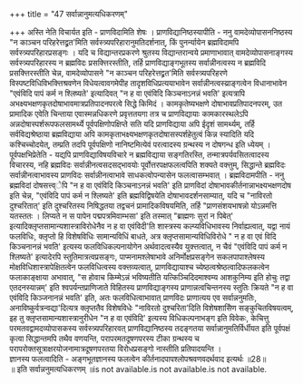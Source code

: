 +++
title = "47 सर्वान्नानुमत्यधिकरणम्"

+++
अस्ति नेति विचार्यत इति - प्राणविदामिति शेषः । प्राणविद्यानिष्ठस्यापीति - ननु वामदेव्योपासननिष्ठस्य "न काञ्चन परिहरेत्तद्व्रत'मिति सर्वस्त्र्यपरिहारानुमतिदर्शनात्, किं पुनर्न्यायेन ब्रह्मविदामपि सर्वस्त्र्यपरिहारप्रसङ्गः । यदि च विद्यान्तरप्रकरणे श्रुतस्य विद्यान्तरान्वये प्रमाणाभावात् वामदेव्योपासनाङ्गस्य सर्वस्त्र्यपरिहारस्य न ब्रह्मविदः प्रसक्त्तिरस्तीति, तर्हि प्राणविद्याङ्गभूतस्य सर्वान्नीनत्वस्य न ब्रह्मविदि प्रसक्त्तिरस्तीति चेन्न, वामदेव्योपासने "न काञ्चन परिहरेत्तद्व्रत'मिति सर्वस्त्र्यपरिहरणे विस्पष्टविधिविभक्त्तिश्रवणेन विधेयत्वावगमेपीह तादृशविधिप्रत्ययाभावेन सर्वान्नीनत्वस्य्राङ्गत्वेन विधानाभावेन "एवंविदि पापं कर्म न श्लिष्यते' इत्यादिवत् "न ह वा एवंविदि किञ्चनाऽनन्नं भवति' इत्यत्रापि अभक्ष्यभक्षणकृतदोषाभावमात्रप्रतिपादनपरत्वे सिद्धे किमिदं । कामकृतेष्यभक्षणे दोषाभावप्रतिपादनपरम्, उत प्रामादिक एवेति चिन्ताया एवास्मन्नधिकरणे प्रवृत्ततयगा तत्र च प्राणविद्यायाः कामकारस्थलेऽपि अन्नदोषास्पर्शरूपफलसामर्थ्ये पूर्वपक्षिणोपक्षिप्ते सति यदि प्राणविद्याया अपि ईदृशं सामर्थ्यम्, तर्हि सर्वविद्यश्रेष्ठाया ब्रह्मविद्याया अपि कामकृताभक्ष्यभक्षणकृतदोषासस्पर्शहेतुत्वं किन्न स्यादिति यदि कश्चिच्चोदयेत्, तम्प्रति तदपि पूर्वपक्षिणो नानिष्टमित्येवं परत्वादस्य ग्रन्थस्य न दोषगन्ध इति ध्येयम् । पूर्वपक्षभिप्रेतेति - यद्यपि प्राणविद्याविषयविचारे न ब्रह्मविद्याया सङ्गतिरस्ति, तन्मात्रपर्यवसितत्वादस्य विचारस्य, नहि ब्रह्मविदः सर्वान्नीनत्वसदसद्भावयोः पूर्वोत्तरपक्षफलत्वपिति शक्यते वक्त्तुम्, सिद्धान्ते ब्रह्मविदः सर्वान्नीनत्वाभावस्य प्राणविदः सर्वान्नीनत्वाभावे साधकत्वोपन्यासेन फलत्वासम्भवात् । ब्रह्मविदामपीति - ननु ब्रह्मविदां दोषसत्त्व्ेपि "न ह वा एवंविदि किञ्चनाऽनन्नं भवति' इति प्राणविदां दोषाभावकीर्तनान्नाभक्ष्यभक्षणदोष इति चेन्न, "एवंविदि पापं कर्म न श्लिष्यते' इति ब्रह्मविद्विषयेति दोषाभावदर्शनसाम्यात्, यदि च "नाविरतो दुश्चरितात्' इति दुश्चरितस्य निषिद्धतया तद्वचनं प्रामादिकविषयमिति, तर्हि "प्राणसंशयभाषन्नो योऽन्नमत्ति यतस्ततः । लिप्यते न स पापेन पद्मपत्रमिवाम्भसा' इति तस्मात् "ब्राह्मणः सुरां न पिबेत्' इत्यादिक्लृप्तसामान्यशास्त्राविरोधेनैव न ह वा एवंविदी'ति शास्त्रस्य कल्प्यविधिभावस्य निर्वाह्यत्वात्, यद्वा नायं फलविधिः, क्लृप्तो हि विशेषविधिः सामान्यविधिं बाधते, अत्र क्लृप्तसामान्यविधिविरोधे " न ह वा एवं विदि किञ्चनानन्नं भवति' इत्यस्य फलविधिकल्पनायोगेन अर्थवादत्वस्यैव युक्त्तत्वात्, न चैवं "एवंविदि पापं कर्म न श्लिष्यते' इत्यादेरपि स्तुतिमात्रत्वप्रसङ्गः, पाप्मनामश्लेषाभावे अनिर्मोक्षप्रसङ्गेन सकलपापाश्लेषस्य मोक्षविधिशास्त्रापेक्षितत्वेन फलविधित्वस्य वक्त्तव्यत्वात्, प्राणविद्यायाश्च च्येष्ठत्वश्रेष्ठत्वादिफलकत्वेन फलाकाङ्क्षाया अभावात्, "स होवाच किम्मेऽन्नं भविष्यतीति यत्किञ्चिदिदमाश्वम्य आशकुनिम्य इति होचुः तद्वा एतदनस्यान्नम्' इति श्वपर्यन्तप्राणिजाते विहितस्य प्राणविद्याङ्गस्य प्राणान्नत्वचिन्तनस्य स्तुतिः क्रियते "न ह वा एवंविदि किञ्जनानन्नं भवति' इति, अतः फलविधित्वाभावात् प्राणविदः प्राणात्यय एव सर्वान्ननुमतिः, अनाविष्कुर्वत्रन्वद्या'दित्यत्र क्लृप्ततैव विशेषविधेः "नाविरतो दुश्चरिता'दिति विशेषशासिेण सङ्कुचितविषयत्वम्, इह तु क्लृप्तसामान्यशास्त्रानुरीधेन "न ह वा एवंविदि' इत्यस्य विधिकल्पनाभङ्ग इति विवेकः, केचित्तु परमतवद्वामदव्योपासकस्य सर्वस्त्र्यपरिहारवत् प्राणविद्यानिष्ठस्य तदङ्गतया सर्वान्नानुमतिर्विर्धीयत इति पूर्वपक्षं कृत्वा सिद्धान्तमपि तथैव वणयन्ति, परापरमतदूषणपरस्य टीका ग्रन्थस्य च परापरोक्तसूत्राक्षरयोजनामात्रदूषणपरतया विरोधप्रसङ्गो नास्तीति प्रतिपादयन्ति ।  
ज्ञानस्य फलत्वादिति - अङ्गभूतज्ञानस्य फलत्वेन कीर्तनादपापश्लोपश्रवणवदर्थवाद इत्यर्थः ॥28॥   
 ॥ इति सर्वान्ननुमत्यधिकरणम् ॥is not available.is not available.is not available.